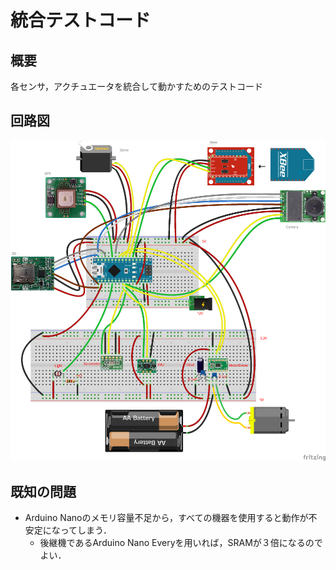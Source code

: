 # 統合テストコード
## 概要
各センサ，アクチュエータを統合して動かすためのテストコード


## 回路図
![](../../Schematic/PNG/All.png)


## 既知の問題
+ Arduino Nanoのメモリ容量不足から，すべての機器を使用すると動作が不安定になってしまう．
	- 後継機であるArduino Nano Everyを用いれば，SRAMが３倍になるのでよい．
